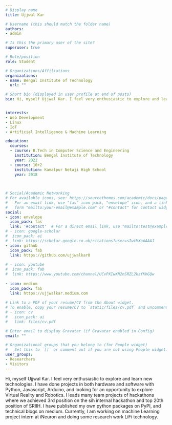 ```yaml
---
# Display name
title: Ujjwal Kar

# Username (this should match the folder name)
authors:
- admin

# Is this the primary user of the site?
superuser: true

# Role/position
role: Student

# Organizations/Affiliations
organizations:
- name: Bengal Institute of Technology
  url: ""

# Short bio (displayed in user profile at end of posts)
bio: Hi, myself Ujjwal Kar. I feel very enthusiastic to explore and learn new technologies. I have done projects in both hardware and software with Python, Javascript, Arduino, and looking for an opportunity to explore Virtual Reality and Robotics. I leads many team projects of hackathons where we achieved 3rd position on the sih internal hackathon and top 20th position of SRIIH. I have published my own python packages on PyPI, and technical blogs on medium. Currently, I am working on machine Learning project intern at iNeuron and doing some research work LiFi technology.


interests:
- Web Development
- Linux
- IoT
- Artificial Intelligence & Machine Learning

education:
  courses:
  - course: B.Tech in Computer Science and Engineering
    institution: Bengal Institute of Technology
    year: 2022
  - course: 10+2
    institution: Kamalpur Netaji High School
    year: 2018
 
  

# Social/Academic Networking
# For available icons, see: https://sourcethemes.com/academic/docs/page-builder/#icons
#   For an email link, use "fas" icon pack, "envelope" icon, and a link in the
#   form "mailto:your-email@example.com" or "#contact" for contact widget.
social:
- icon: envelope
  icon_pack: fas
  link: '#contact'  # For a direct email link, use "mailto:test@example.org".
# - icon: google-scholar
#  icon_pack: ai
#  link: https://scholar.google.co.uk/citations?user=sIwtMXoAAAAJ
- icon: github
  icon_pack: fab
  link: https://github.com/ujjwalkar0
  
# - icon: youtube
#  icon_pack: fab
#  link: https://www.youtube.com/channel/UCvPXIwXN2nSRZL2kzfKhGQw
  
- icon: medium
  icon_pack: fab
  link: https://ujjwalkar.medium.com
  
# Link to a PDF of your resume/CV from the About widget.
# To enable, copy your resume/CV to `static/files/cv.pdf` and uncomment the lines below.
# - icon: cv
#   icon_pack: ai
#   link: files/cv.pdf

# Enter email to display Gravatar (if Gravatar enabled in Config)
email: ""

# Organizational groups that you belong to (for People widget)
#   Set this to `[]` or comment out if you are not using People widget.
user_groups:
- Researchers
- Visitors
---
```



Hi, myself Ujjwal Kar. I feel very enthusiastic to explore and learn new technologies. I have done projects in both hardware and software with Python, Javascript, Arduino, and looking for an opportunity to explore Virtual Reality and Robotics. I leads many team projects of hackathons where we achieved 3rd position on the sih internal hackathon and top 20th position of SRIIH. I have published my own python packages on PyPI, and technical blogs on medium. Currently, I am working on machine Learning project intern at iNeuron and doing some research work LiFi technology.
